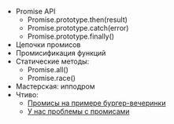 <!-- ! PROMISE -->

- Promise API
  - Promise.prototype.then(result)
  - Promise.prototype.catch(error)
  - Promise.prototype.finally()
- Цепочки промисов
- Промисификация функций
- Статические методы:
  - Promise.all()
  - Promise.race()
- Мастерская: ипподром
- Чтиво:
  - [Промисы на примере бургер-вечеринки](https://habr.com/ru/company/nix/blog/323066/)
  - [У нас проблемы с промисами](https://habr.com/ru/company/mailru/blog/269465/)
